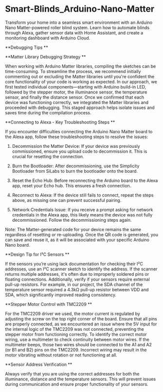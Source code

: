 # Smart-Blinds_Arduino-Nano-Matter
Transform your home into a seamless smart environment with an Arduino Nano Matter-powered roller blind system. Learn how to automate blinds through Alexa, gather sensor data with Home Assistant, and create a monitoring dashboard with Arduino Cloud.

**Debugging Tips **

**Matter Library Debugging Strategy **

When working with Arduino Matter libraries, compiling the sketches can be time-consuming. To streamline the process, we recommend initially commenting out or excluding the Matter libraries until you're confident the core functionality of your code is working as expected. In our approach, we first tested individual components—starting with Arduino build-in LED, followed by the stepper motor, the illuminance sensor, the temperature sensor, and finally the distance sensor. Once we confirmed that each device was functioning correctly, we integrated the Matter libraries and proceeded with debugging. This staged approach helps isolate issues and saves time during the compilation process. 

 

**Connecting to Alexa - Key Troubleshooting Steps **

If you encounter difficulties connecting the Arduino Nano Matter board to the Alexa app, follow these troubleshooting steps to resolve the issues: 

1. Decommission the Matter Device: If your device was previously commissioned, ensure you upload code to decommission it. This is crucial for resetting the connection. 

2. Burn the Bootloader: After decommissioning, use the Simplicity Bootloader from SiLabs to burn the bootloader onto the board.  

3. Reset the Echo Hub: Before reconnecting the Arduino board to the Alexa app, reset your Echo hub. This ensures a fresh connection. 

4. Reconnect to Alexa: If the device still fails to connect, repeat the steps above, as missing one can prevent successful pairing. 

5. Network Credentials Issue: If you receive a prompt asking for network credentials in the Alexa app, this likely means the device was not fully decommissioned. Follow the decommissioning steps again. 

 
Note: The Matter-generated code for your device remains the same regardless of resetting or re-uploading. Once the QR code is generated, you can save and reuse it, as it will be associated with your specific Arduino Nano board. 
 


**Design Tip for I²C Sensors **

If the sensors you’re using lack documentation for checking their I²C addresses, use an I²C scanner sketch to identify the address. If the scanner returns multiple addresses, it's often due to improperly soldered pins or floating connections. Additionally, verify if your sensors require external pull-up resistors. For example, in our project, the SDA channel of the temperature sensor required a 4.3kΩ pull-up resistor between VDD and SDA, which significantly improved reading consistency. 

 

**Stepper Motor Control with TMC2209 **

For the TMC2209 driver we used, the motor current is regulated by adjusting the screw on the top right corner of the board. Ensure that all pins are properly connected, as we encountered an issue where the 5V input for the internal logic of the TMC2209 was not connected, preventing the stepper motor from functioning correctly. To identify the correct motor wiring, use a multimeter to check continuity between motor wires. If the multimeter beeps, those two wires should be connected to the A1 and A2 (or B1 and B2) pins on the TMC2209. Incorrect wiring may result in the motor vibrating without rotation or not functioning at all. 

 

**Sensor Address Verification **

Always verify that you are using the correct addresses for both the illuminance, distance and the temperature sensors. This will prevent issues during communication and ensure proper functionality of your sensors. 
